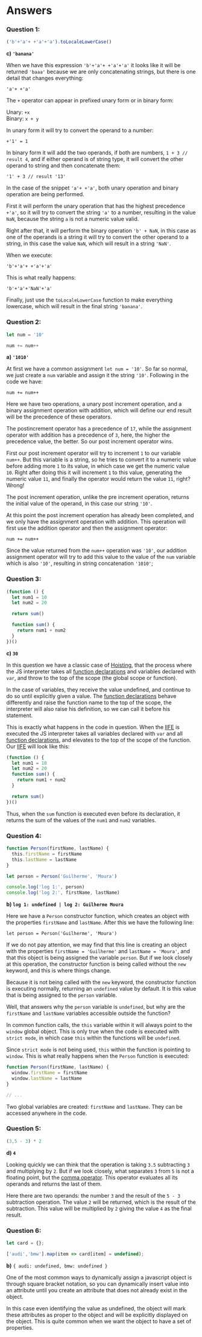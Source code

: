 # Answers

### Question 1:

```javascript
('b'+'a'+ +'a'+'a').toLocaleLowerCase()
```

**c) `'banana'`**

When we have this expression `'b'+'a'+ +'a'+'a'` it looks like it will be returned `'baaa'` because we are only concatenating strings, but there is one detail that changes everything:

```'a'+ +'a'```

The `+` operator can appear in prefixed unary form or in binary form:

Unary: `+x` <br>
Binary: `x + y`

In unary form it will try to convert the operand to a number:

```+'1' = 1```

In binary form it will add the two operands, if both are numbers, `1 + 3 // result 4`, and if either operand is of string type, it will convert the other operand to string and then concatenate them:

```'1' + 3 // result '13'```

In the case of the snippet `'a'+ +'a'`, both unary operation and binary operation are being performed.

First it will perform the unary operation that has the highest precedence `+'a'`, so it will try to convert the string `'a'` to a number, resulting in the value `NaN`, because the string `a` is not a numeric value valid.

Right after that, it will perform the binary operation `'b' + NaN`, in this case as one of the operands is a string it will try to convert the other operand to a string, in this case the value `NaN`, which will result in a string `'NaN'`.

When we execute:

```'b'+'a'+ +'a'+'a'```

This is what really happens:

```'b'+'a'+'NaN'+'a'```

Finally, just use the `toLocaleLowerCase` function to make everything lowercase, which will result in the final string `'banana'`.

### Question 2:

```javascript
let num = '10'

num += num++
```

**a) `'1010'`**

At first we have a common assignment `let num = '10'`. So far so normal, we just create a `num` variable and assign it the string `'10'`. Following in the code we have:

```num += num++```

Here we have two operations, a unary post increment operation, and a binary assignment operation with addition, which will define our end result will be the precedence of these operators.

The postincrement operator has a precedence of `17`, while the assignment operator with addition has a precedence of `3`, here, the higher the precedence value, the better. So our post increment operator wins.

First our post increment operator will try to increment `1` to our variable `num++`. But this variable is a string, so he tries to convert it to a numeric value before adding more `1` to its value, in which case we get the numeric value `10`. Right after doing this it will increment `1` to this value, generating the numeric value `11`, and finally the operator would return the value `11`, right? Wrong!

The post increment operation, unlike the pre increment operation, returns the initial value of the operand, in this case our string `'10'`.

At this point the post increment operation has already been completed, and we only have the assignment operation with addition. This operation will first use the addition operator and then the assignment operator:

```num += num++```

Since the value returned from the `num++` operation was `'10'`, our addition assignment operator will try to add this value to the value of the `num` variable which is also `'10'`, resulting in string concatenation `'1010'`;

### Question 3:

```javascript
(function () {
  let num1 = 10
  let num2 = 20

  return sum()

  function sum() {
    return num1 + num2
  }
})()
```

**c) `30`**

In this question we have a classic case of <a href="https://developer.mozilla.org/en-US/docs/Glossary/Hoisting" target="_blank">Hoisting</a>, that the process where the JS interpreter takes all <a href="https://developer.mozilla.org/en-US/docs/Web/JavaScript/Reference/Statements/function" target="_blank">function declarations</a> and variables declared with `var`, and throw to the top of the scope (the global scope or function).

In the case of variables, they receive the value undefined, and continue to do so until explicitly given a value. The <a href="https://developer.mozilla.org/en-US/docs/Web/JavaScript/Reference/Statements/function" target="_blank">function declarations</a> behave differently and raise the function name to the top of the scope, the interpreter will also raise his definition, so we can call it before his statement.

This is exactly what happens in the code in question. When the <a href="https://developer.mozilla.org/en-US/docs/Glossary/IIFE" target="_blank">IIFE</a> is executed the JS interpreter takes all variables declared with `var` and all <a href="https://developer.mozilla.org/en-US/docs/Web/JavaScript/Reference/Statements/function" target="_blank">function declarations</a>, and elevates to the top of the scope of the function. Our <a href="https://developer.mozilla.org/en-US/docs/Glossary/IIFE" target="_blank">IIFE</a> will look like this:

```javascript
(function () {
  let num1 = 10
  let num2 = 20
  function sum() {
    return num1 + num2
  }

  return sum()
})()
```

Thus, when the `sum` function is executed even before its declaration, it returns the sum of the values ​​of the `num1` and `num2` variables.

### Question 4:

```javascript
function Person(firstName, lastName) {
  this.firstName = firstName
  this.lastName = lastName
}

let person = Person('Guilherme', 'Moura')

console.log('log 1:', person)
console.log('log 2:', firstName, lastName)
```

**b) `log 1: undefined | log 2: Guilherme Moura`**

Here we have a `Person` constructor function, which creates an object with the properties `firstName` and `lastName`. After this we have the following line:

`let person = Person('Guilherme', 'Moura')`

If we do not pay attention, we may find that this line is creating an object with the properties `firstName = 'Guilherme'` and `lastName = 'Moura'`, and that this object is being assigned the variable `person`. But if we look closely at this operation, the constructor function is being called without the `new` keyword, and this is where things change.

Because it is not being called with the `new` keyword, the constructor function is executing normally, returning an `undefined` value by default. It is this value that is being assigned to the `person` variable.

Well, that answers why the `person` variable is `undefined`, but why are the `firstName` and `lastName` variables accessible outside the function?

In common function calls, the `this` variable within it will always point to the `window` global object. This is only true when the code is executed with `strict mode`, in which case `this` within the functions will be `undefined`.

Since `strict mode` is not being used, `this` within the function is pointing to `window`. This is what really happens when the `Person` function is executed:

```javascript
function Person(firstName, lastName) {
  window.firstName = firstName
  window.lastName = lastName
}

// ...
```
Two global variables are created: `firstName` and `lastName`. They can be accessed anywhere in the code.

### Question 5:

```javascript
(3,5 - 3) * 2
```

**d) `4`**

Looking quickly we can think that the operation is taking `3.5` subtracting `3` and multiplying by `2`. But if we look closely, what separates `3` from `5` is not a floating point, but the <a href="https://developer.mozilla.org/en-US/docs/Web/JavaScript/Reference/Operators/Comma_Operator" target="_blank">comma operator</a>. This operator evaluates all its operands and returns the last of them.

Here there are two operands: the number `3` and the result of the `5 - 3` subtraction operation. The value `2` will be returned, which is the result of the subtraction. This value will be multiplied by `2` giving the value `4` as the final result.

### Question 6:

```javascript
let card = {};

['audi','bmw'].map(item => card[item] = undefined);
```

**b)** `{ audi: undefined, bmw: undefined }`</br>

One of the most common ways to dynamically assign a javascript object is through square bracket notation, so you can dynamically insert value into an attribute until you create an attribute that does not already exist in the object.

In this case even identifying the value as undefined, the object will mark these attributes as proper to the object and will be explicitly displayed on the object. This is quite common when we want the object to have a set of properties.